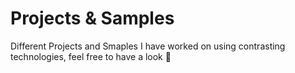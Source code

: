 # Projects & Samples
Different Projects and Smaples I have worked on using contrasting technologies, feel free to have a look :slightly_smiling_face: